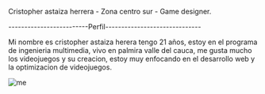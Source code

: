 Cristopher astaiza herrera - Zona centro sur - Game designer.

-------------------------Perfil------------------------------


Mi nombre es cristopher astaiza herera tengo 21 años, estoy en el programa de ingenieria multimedia, vivo en palmira valle del cauca, me gusta mucho los videojuegos y su creacion, estoy muy enfocando en el desarrollo web y la optimizacion de videojuegos.

![me](https://github.com/user-attachments/assets/4304438d-459f-4175-9ab7-0b12b1343f99)
